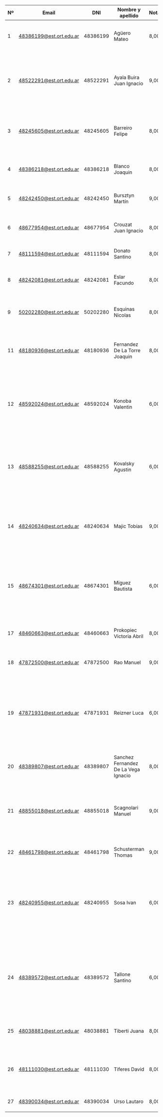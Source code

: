 | Nº | Email                   | DNI      | Nombre y apellido                    | Nota | Comentario                                                                                                                                                 |
| -- | ----------------------- | -------- | ------------------------------------ | ---- | ---------------------------------------------------------------------------------------------------------------------------------------------------------- |
| 1  | 48386199@est.ort.edu.ar | 48386199 | Agüero Mateo                         | 8,00 | Estan mal la mayoria de las rutas,algunos campos de SQL estan mal                                                                                          |
| 2  | 48522291@est.ort.edu.ar | 48522291 | Ayala Buira Juan Ignacio             | 9,00 | DLR esta mal la relacion artista-cancion, no respetaron la estructura propuesta para la API pero funcionan todas OK menos una                              |
| 3  | 48245605@est.ort.edu.ar | 48245605 | Barreiro Felipe                      | 8,00 | Mezcla conn y connection, fallaron algunas API por problemas con parametros y sql                                                                          |
| 4  | 48386218@est.ort.edu.ar | 48386218 | Blanco Joaquin                       | 8,00 | DLR esta mal la relacion. Node hay varias rutas que esta mal el :id y url                                                                                  |
| 5  | 48242450@est.ort.edu.ar | 48242450 | Bursztyn Martín                      | 9,00 | Node mezcla conn y connection, da error                                                                                                                    |
| 6  | 48677954@est.ort.edu.ar | 48677954 | Crouzat Juan Ignacio                 | 8,00 | Estan mal la mayoria de las rutas,algunos campos de SQL estan mal                                                                                          |
| 7  | 48111594@est.ort.edu.ar | 48111594 | Donato Santino                       | 8,00 | Esta mal la URL en casi todas las rutas                                                                                                                    |
| 8  | 48242081@est.ort.edu.ar | 48242081 | Eslar Facundo                        | 8,00 | Estan mal la mayoria de las rutas,algunos campos de SQL estan mal                                                                                          |
| 9  | 50202280@est.ort.edu.ar | 50202280 | Esquinas Nicolas                     | 8,00 | Entrega diagramas en zip anterior, APIs fallan 4 gets                                                                                                      |
| 11 | 48180936@est.ort.edu.ar | 48180936 | Fernandez De La Torre Joaquin        | 8,00 | Mezcla conn y connection, fallaron algunas API por problemas con parametros y sql                                                                          |
| 12 | 48592024@est.ort.edu.ar | 48592024 | Konoba Valentin                      | 6,00 | No entrega diagramas, Faltan [], no coincide nombres de campos, mal urls en rutas, algunos parametros no llegan al sql                                     |
| 13 | 48588255@est.ort.edu.ar | 48588255 | Kovalsky Agustin                     | 6,00 | No entrega diagramas, Faltan [], no coincide nombres de campos, mal urls en rutas, algunos parametros no llegan al sql                                     |
| 14 | 48240634@est.ort.edu.ar | 48240634 | Majic Tobías                         | 9,00 | DLR esta mal la relacion artista-cancion, no respetaron la estructura propuesta para la API pero funcionan todas OK menos una                              |
| 15 | 48674301@est.ort.edu.ar | 48674301 | Miguez Bautista                      | 6,00 | No entrega diagramas, Faltan [], no coincide nombres de campos, mal urls en rutas, algunos parametros no llegan al sql                                     |
| 17 | 48460663@est.ort.edu.ar | 48460663 | Prokopiec Victoria Abril             | 8,00 | DLR esta mal la relacion. Node hay varias rutas que esta mal el :id y url                                                                                  |
| 18 | 47872500@est.ort.edu.ar | 47872500 | Rao Manuel                           | 9,00 | Node mezcla conn y connection, da error                                                                                                                    |
| 19 | 47871931@est.ort.edu.ar | 47871931 | Reizner Luca                         | 6,00 | DLR Canciones solo relacion con albumes. Node: la conexion a BD no funciona, res send(500).send da error, algunos [] del json estan mal, algunas rutas mal |
| 20 | 48389807@est.ort.edu.ar | 48389807 | Sanchez Fernandez De La Vega Ignacio | 8,00 | Entrega diagramas en zip anterior, APIs fallan 4 gets                                                                                                      |
| 21 | 48855018@est.ort.edu.ar | 48855018 | Scagnolari Manuel                    | 9,00 | DLR esta mal la relacion artista-cancion, no respetaron la estructura propuesta para la API pero funcionan todas OK menos una                              |
| 22 | 48461798@est.ort.edu.ar | 48461798 | Schusterman Thomas                   | 9,00 | Node mezcla conn y connection, da error                                                                                                                    |
| 23 | 48240955@est.ort.edu.ar | 48240955 | Sosa Ivan                            | 6,00 | DLR Canciones solo relacion con albumes. Node: la conexion a BD no funciona, res send(500).send da error, algunos [] del json estan mal, algunas rutas mal |
| 24 | 48389572@est.ort.edu.ar | 48389572 | Tallone Santino                      | 6,00 | DLR Canciones solo relacion con albumes. Node: la conexion a BD no funciona, res send(500).send da error, algunos [] del json estan mal, algunas rutas mal |
| 25 | 48038881@est.ort.edu.ar | 48038881 | Tiberti Juana                        | 8,00 | DLR esta mal la relacion. Node hay varias rutas que esta mal el :id y url                                                                                  |
| 26 | 48111030@est.ort.edu.ar | 48111030 | Tiferes David                        | 8,00 | Mezcla conn y connection, fallaron algunas API por problemas con parametros y sql                                                                          |
| 27 | 48390034@est.ort.edu.ar | 48390034 | Urso Lautaro                         | 8,00 | Esta mal la URL en casi todas las rutas                                                                                                                    |
